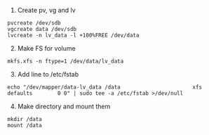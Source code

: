 1. Create pv, vg and lv
```
pvcreate /dev/sdb
vgcreate data /dev/sdb
lvcreate -n lv_data -l +100%FREE /dev/data
```
2. Make FS for volume
```
mkfs.xfs -n ftype=1 /dev/data/lv_data
```
3. Add line to /etc/fstab
```
echo "/dev/mapper/data-lv_data /data                       xfs     defaults        0 0" | sudo tee -a /etc/fstab >/dev/null
```
4. Make directory and mount them
```
mkdir /data
mount /data
```
